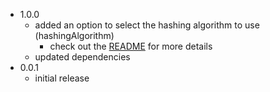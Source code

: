 * 1.0.0
  * added an option to select the hashing algorithm to use (hashingAlgorithm)
    * check out the [README](README.md) for more details
  * updated dependencies
* 0.0.1
  * initial release
